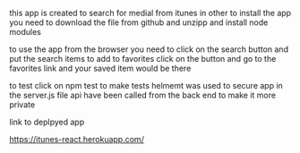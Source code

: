 this app is created to search for medial from itunes
in other to install the app you need to download the file from github and unzipp and install node modules

to use the app from the browser you need to  click on the search button and put the search items to add to favorites click on the button and go to the favorites link and your saved item would be there

to test click on npm test to make tests
helmemt was used to secure app in the server.js file
api  have been called from the back end to make it more private 

link to deplpyed app

https://itunes-react.herokuapp.com/